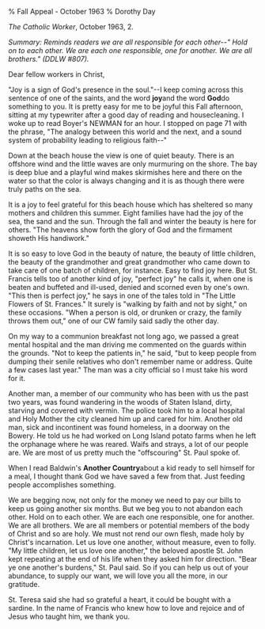 % Fall Appeal - October 1963
% Dorothy Day

*The Catholic Worker*, October 1963, 2.

*Summary: Reminds readers we are all responsible for each other--" Hold
on to each other. We are each one responsible, one for another. We are
all brothers." (DDLW \#807).*

Dear fellow workers in Christ,

"Joy is a sign of God's presence in the soul."--I keep coming across
this sentence of one of the saints, and the word **joy**and the word
**God**do something to you. It is pretty easy for me to be joyful this
Fall afternoon, sitting at my typewriter after a good day of reading and
housecleaning. I woke up to read Boyer's NEWMAN for an hour. I stopped
on page 71 with the phrase, "The analogy between this world and the
next, and a sound system of probability leading to religious faith--"

Down at the beach house the view is one of quiet beauty. There is an
offshore wind and the little waves are only murmuring on the shore. The
bay is deep blue and a playful wind makes skirmishes here and there on
the water so that the color is always changing and it is as though there
were truly paths on the sea.

It is a joy to feel grateful for this beach house which has sheltered so
many mothers and children this summer. Eight families have had the joy
of the sea, the sand and the sun. Through the fall and winter the beauty
is here for others. "The heavens show forth the glory of God and the
firmament showeth His handiwork."

It is so easy to love God in the beauty of nature, the beauty of little
children, the beauty of the grandmother and great grandmother who came
down to take care of one batch of children, for instance. Easy to find
joy here. But St. Francis tells too of another kind of joy, "perfect
joy" he calls it, when one is beaten and buffeted and ill-used, denied
and scorned even by one's own. "This then is perfect joy," he says in
one of the tales told in "The Little Flowers of St. Frances." It surely
is "walking by faith and not by sight," on these occasions. "When a
person is old, or drunken or crazy, the family throws them out," one of
our CW family said sadly the other day.

On my way to a communion breakfast not long ago, we passed a great
mental hospital and the man driving me commented on the guards within
the grounds. "Not to keep the patients in," he said, "but to keep people
from dumping their senile relatives who don't remember name or address.
Quite a few cases last year." The man was a city official so I must take
his word for it.

Another man, a member of our community who has been with us the past two
years, was found wandering in the woods of Staten Island, dirty,
starving and covered with vermin. The police took him to a local
hospital and Holy Mother the city cleaned him up and cared for him.
Another old man, sick and incontinent was found homeless, in a doorway
on the Bowery. He told us he had worked on Long Island potato farms when
he left the orphanage where he was reared. Waifs and strays, a lot of
our people are. We are most of us pretty much the "offscouring" St. Paul
spoke of.

When I read Baldwin's **Another Country**about a kid ready to sell
himself for a meal, I thought thank God we have saved a few from that.
Just feeding people accomplishes something.

We are begging now, not only for the money we need to pay our bills to
keep us going another six months. But we beg you to not abandon each
other. Hold on to each other. We are each one responsible, one for
another. We are all brothers. We are all members or potential members of
the body of Christ and so are holy. We must not rend our own flesh, made
holy by Christ's incarnation. Let us love one another, without measure,
even to folly. "My little children, let us love one another," the
beloved apostle St. John kept repeating at the end of his life when they
asked him for direction. "Bear ye one another's burdens," St. Paul said.
So if you can help us out of your abundance, to supply our want, we will
love you all the more, in our gratitude.

St. Teresa said she had so grateful a heart, it could be bought with a
sardine. In the name of Francis who knew how to love and rejoice and of
Jesus who taught him, we thank you.
